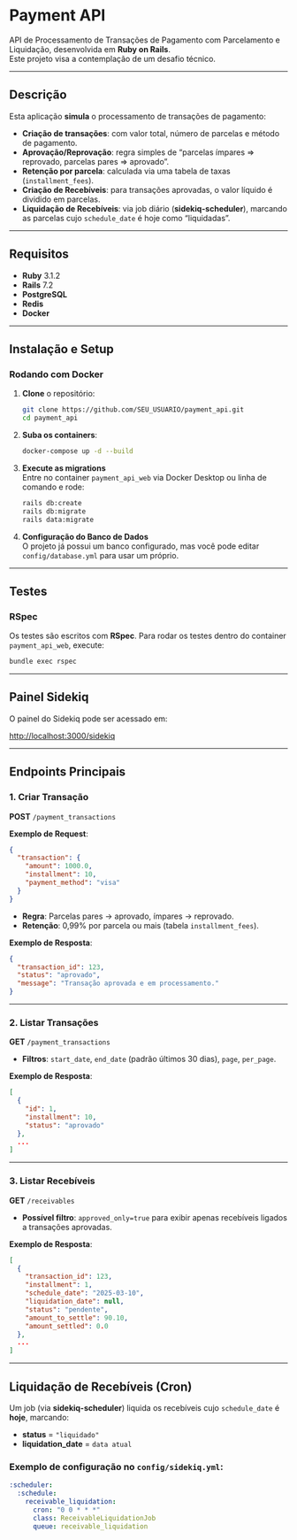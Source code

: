 # Payment API

API de Processamento de Transações de Pagamento com Parcelamento e Liquidação, desenvolvida em **Ruby on Rails**.  
Este projeto visa a contemplação de um desafio técnico.

---

## Descrição

Esta aplicação **simula** o processamento de transações de pagamento:

- **Criação de transações**: com valor total, número de parcelas e método de pagamento.
- **Aprovação/Reprovação**: regra simples de “parcelas ímpares => reprovado, parcelas pares => aprovado”.
- **Retenção por parcela**: calculada via uma tabela de taxas (`installment_fees`).
- **Criação de Recebíveis**: para transações aprovadas, o valor líquido é dividido em parcelas.
- **Liquidação de Recebíveis**: via job diário (**sidekiq-scheduler**), marcando as parcelas cujo `schedule_date` é hoje como “liquidadas”.

---

## Requisitos

- **Ruby** 3.1.2
- **Rails** 7.2
- **PostgreSQL**
- **Redis** 
- **Docker** 

---

## Instalação e Setup

### Rodando com Docker

1. **Clone** o repositório:
   ```bash
   git clone https://github.com/SEU_USUARIO/payment_api.git
   cd payment_api
   ```

2. **Suba os containers**:
   ```bash 
   docker-compose up -d --build
   ```

3. **Execute as migrations**  
   Entre no container `payment_api_web` via Docker Desktop ou linha de comando e rode:
   ```bash
   rails db:create
   rails db:migrate
   rails data:migrate
   ```

4. **Configuração do Banco de Dados**  
   O projeto já possui um banco configurado, mas você pode editar `config/database.yml` para usar um próprio.

---

## Testes

### RSpec

Os testes são escritos com **RSpec**. Para rodar os testes dentro do container `payment_api_web`, execute:

```bash
bundle exec rspec
```

---

## Painel Sidekiq

O painel do Sidekiq pode ser acessado em:

[http://localhost:3000/sidekiq](http://localhost:3000/sidekiq)

---

## Endpoints Principais

### 1. Criar Transação

**POST** `/payment_transactions`

**Exemplo de Request**:
```json
{
  "transaction": {
    "amount": 1000.0,
    "installment": 10,
    "payment_method": "visa"
  }
}
```

- **Regra**: Parcelas pares → aprovado, ímpares → reprovado.
- **Retenção**: 0,99% por parcela ou mais (tabela `installment_fees`).

**Exemplo de Resposta**:
```json
{
  "transaction_id": 123,
  "status": "aprovado",
  "message": "Transação aprovada e em processamento."
}
```

---

### 2. Listar Transações

**GET** `/payment_transactions`

- **Filtros**: `start_date`, `end_date` (padrão últimos 30 dias), `page`, `per_page`.

**Exemplo de Resposta**:
```json
[
  {
    "id": 1,
    "installment": 10,
    "status": "aprovado"
  },
  ...
]
```

---

### 3. Listar Recebíveis

**GET** `/receivables`

- **Possível filtro**: `approved_only=true` para exibir apenas recebíveis ligados a transações aprovadas.

**Exemplo de Resposta**:
```json
[
  {
    "transaction_id": 123,
    "installment": 1,
    "schedule_date": "2025-03-10",
    "liquidation_date": null,
    "status": "pendente",
    "amount_to_settle": 90.10,
    "amount_settled": 0.0
  },
  ...
]
```

---

## Liquidação de Recebíveis (Cron)

Um job (via **sidekiq-scheduler**) liquida os recebíveis cujo `schedule_date` é **hoje**, marcando:

- **status** = `"liquidado"`
- **liquidation_date** = `data atual`

### Exemplo de configuração no `config/sidekiq.yml`:
```yaml
:scheduler:
  :schedule:
    receivable_liquidation:
      cron: "0 0 * * *"
      class: ReceivableLiquidationJob
      queue: receivable_liquidation
```
